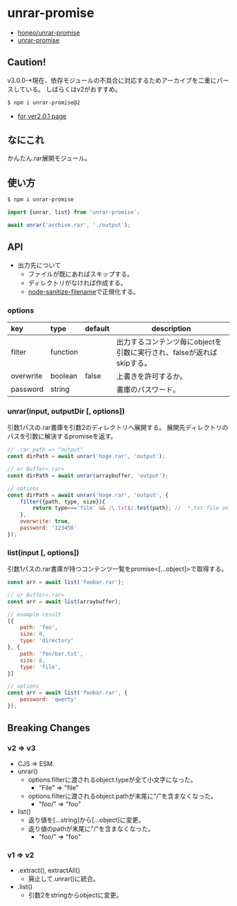 # unrar-promise
* [honeo/unrar-promise](https://github.com/honeo/unrar-promise)
* [unrar-promise](https://www.npmjs.com/package/unrar-promise)

## __Caution!__
v3.0.0-*現在、依存モジュールの不具合に対応するためアーカイブを二重にパースしている。
しばらくはv2がおすすめ。
```bash
$ npm i unrar-promise@2
```
* [for ver2.0.1 page](https://github.com/honeo/unrar-promise/tree/229e1ec9f6d6f91eab92ebe90ce549aa8ff96d6d)

## なにこれ
かんたん.rar展開モジュール。

## 使い方
```sh
$ npm i unrar-promise
```
```js
import {unrar, list} from 'unrar-promise';

await unrar('archive.rar', './output');
```

## API
* 出力先について
	- ファイルが既にあればスキップする。
	- ディレクトリがなければ作成する。
	- [node-sanitize-filename](https://github.com/parshap/node-sanitize-filename)で正規化する。

### options
| key       | type     | default | description                                                           |
|:--------- |:-------- | ------- | --------------------------------------------------------------------- |
| filter    | function |         | 出力するコンテンツ毎にobjectを引数に実行され、falseが返ればskipする。 |
| overwrite | boolean  | false   | 上書きを許可するか。                                                  |
| password  | string   |         | 書庫のパスワード。                                                    |


### unrar(input, outputDir [, options])
引数1パスの.rar書庫を引数2のディレクトリへ展開する。
展開先ディレクトリのパスを引数に解決するpromiseを返す。
```js
// .rar path => "output"
const dirPath = await unrar('hoge.rar', 'output');

// or Buffer<.rar>
const dirPath = await unrar(arraybuffer, 'output');

// options
const dirPath = await unrar('hoge.rar', 'output', {
	filter({path, type, size}){
		return type==='file' && /\.txt$/.test(path); //  *.txt file only
	},
	overwrite: true,
	password: '123456'
});
```


### list(input [, options])
引数1パスの.rar書庫が持つコンテンツ一覧をpromise<[...object]>で取得する。
```js
const arr = await list('foobar.rar');

// or Buffer<.rar>
const arr = await list(arraybuffer);

// example result
[{
	path: 'foo',
	size: 0,
	type: 'directory'
}, {
	path: 'foo/bar.txt',
	size: 8,
	type: 'file',
}]

// options
const arr = await list('foobar.rar', {
	password: 'qwerty'
});
```



## Breaking Changes

### v2 => v3
* CJS => ESM.
* unrar()
 	- options.filterに渡されるobject.typeが全て小文字になった。
		- "File" => "file"
	- options.filterに渡されるobject.pathが末尾に"/"を含まなくなった。
		- "foo/" => "foo"
* list()
	- 返り値を[...string]から[...object]に変更。
	- 返り値のpathが末尾に"/"を含まなくなった。
		- "foo/" => "foo"

### v1 => v2
* .extract(), extractAll()
	- 廃止して.unrar()に統合。
* .list()
	- 引数2をstringからobjectに変更。
